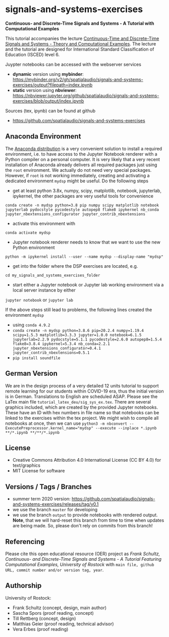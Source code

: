# signals-and-systems-exercises

**Continuous- and Discrete-Time Signals and Systems - A Tutorial with Computational Examples**

This tutorial accompanies the lecture [Continuous-Time and Discrete-Time Signals and Systems - Theory and Computational Examples](https://github.com/spatialaudio/signals-and-systems-lecture). The lecture and the tutorial are designed for International Standard Classification of Education (ISCED) level 6.

Juypter notebooks can be accessed with the webserver services

- **dynamic** version using **mybinder**: https://mybinder.org/v2/gh/spatialaudio/signals-and-systems-exercises/output?filepath=index.ipynb
- **static** version using **nbviewer**: https://nbviewer.jupyter.org/github/spatialaudio/signals-and-systems-exercises/blob/output/index.ipynb

Sources (tex, ipynb) can be found at github
- https://github.com/spatialaudio/signals-and-systems-exercises

## Anaconda Environment

The [Anaconda distribution](https://www.anaconda.com/distribution/) is a very convenient solution to install a required environment, i.e. to have access to the Jupyter Notebook renderer with a Python compiler on a personal computer. It is very likely that a very recent installation of Anaconda already delivers all required packages just using the `root` environment. We actually do not need very special packages. However, if `root` is not working immediately, creating and activating a dedicated environment `mydsp` might be useful. Do the following steps

- get at least python 3.8x, numpy, scipy, matplotlib, notebook, jupyterlab, ipykernel, the other packages are very useful tools for convenience

`conda create -n mydsp python=3.8 pip numpy scipy matplotlib notebook jupyterlab pydocstyle pycodestyle autopep8 flake8 ipykernel nb_conda jupyter_nbextensions_configurator jupyter_contrib_nbextensions`

- activate this environment with

`conda activate mydsp`

- Jupyter notebook renderer needs to know that we want to use the new Python environment

`python -m ipykernel install --user --name mydsp --display-name "mydsp"`

- get into the folder where the DSP exercises are located, e.g.

`cd my_signals_and_systems_exercises_folder`

- start either a Jupyter notebook or Jupyter lab working environment via a local server instance by either

`jupyter notebook` or `jupyter lab`

If the above steps still lead to problems, the following lines created the environment `mydsp`
- using `conda 4.9.2`
- `conda create -n mydsp python=3.8.6 pip=20.2.4 numpy=1.19.4 scipy=1.5.3 matplotlib=3.3.3 jupyter=1.0.0 notebook=6.1.5 jupyterlab=2.2.9 pydocstyle=5.1.1 pycodestyle=2.6.0 autopep8=1.5.4 flake8=3.8.4 ipykernel=5.3.4 nb_conda=2.2.1 jupyter_nbextensions_configurator=0.4.1 jupyter_contrib_nbextensions=0.5.1`
- `pip install soundfile`

## German Version

We are in the design process of a very detailed 12 units tutorial to support remote learning for our students within COVID-19 era, thus the initial version is in German. Translations to English are scheduled ASAP. Please see the LaTex main file `tutorial_latex_deu/sig_sys_ex.tex`. There are several graphics included, which are created by the provided Jupyter notebooks. These have an ID with hex numbers in file name so that notebooks can be linked to the exercises within the tex project. We might wish to compile all notebooks at once, then we can use
`python3 -m nbconvert --ExecutePreprocessor.kernel_name="mydsp" --execute --inplace *.ipynb **/*.ipynb **/**/*.ipynb`

## License

- Creative Commons Attribution 4.0 International License (CC BY 4.0) for text/graphics
- MIT License for software

## Versions / Tags / Branches

- summer term 2020 version: https://github.com/spatialaudio/signals-and-systems-exercises/releases/tag/v0.1
- we use the branch `master` for developing
- we use the branch `output` to provide notebooks with rendered output. **Note**, that we will hard-reset this branch from time to time when updates are being made. So, please don't rely on commits from this branch!

## Referencing

Please cite this open educational resource (OER) project as
*Frank Schultz, Continuous- and Discrete-Time Signals and Systems - A Tutorial Featuring Computational Examples, University of Rostock* with ``main file, github URL, commit number and/or version tag, year``.

## Authorship

University of Rostock:

- Frank Schultz (concept, design, main author)
- Sascha Spors (proof reading, concept)
- Till Rettberg (concept, design)
- Matthias Geier (proof reading, technical advisor)
- Vera Erbes (proof reading)
